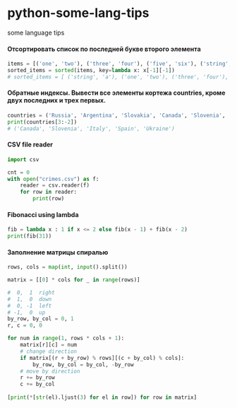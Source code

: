 # python-some-lang-tips
some language tips 

#### Отсортировать список по последней букве второго элемента
``` Python
items = [('one', 'two'), ('three', 'four'), ('five', 'six'), ('string', 'a')]
sorted_items = sorted(items, key=lambda x: x[-1][-1])  
# sorted_items = [ ('string', 'a'), ('one', 'two'), ('three', 'four'), ('five', 'six')]
```
#### Обратные индексы. Вывести все элементы кортежа countries, кроме двух последних и трех первых.
``` Python
countries = ('Russia', 'Argentina', 'Slovakia', 'Canada', 'Slovenia', 'Italy', 'Spain', 'Ukraine', 'Chile', 'Cameroon')
print(countries[3:-2])
# ('Canada', 'Slovenia', 'Italy', 'Spain', 'Ukraine')
```

#### CSV file reader
``` Python
import csv

cnt = 0
with open("crimes.csv") as f:
    reader = csv.reader(f)
    for row in reader:
        print(row)
```

#### Fibonacci using lambda
``` Python
fib = lambda x : 1 if x <= 2 else fib(x - 1) + fib(x - 2)
print(fib(31))
``` 
#### Заполнение матрицы спиралью

``` Python
rows, cols = map(int, input().split())

matrix = [[0] * cols for _ in range(rows)]

#  0,  1  right
#  1,  0  down
#  0, -1  left
# -1,  0  up
by_row, by_col = 0, 1
r, c = 0, 0

for num in range(1, rows * cols + 1):
    matrix[r][c] = num
    # change direction
    if matrix[(r + by_row) % rows][(c + by_col) % cols]:
        by_row, by_col = by_col, -by_row 
    # move by direction
    r += by_row
    c += by_col
    
[print(*[str(el).ljust(3) for el in row]) for row in matrix]
```
